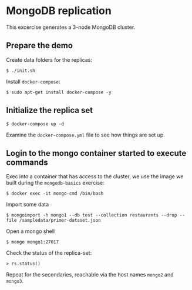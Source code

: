 # MongoDB replication

This excercise generates a 3-node MongoDB cluster.

## Prepare the demo

Create data folders for the replicas:

    $ ./init.sh

Install `docker-compose`:

    $ sudo apt-get install docker-compose -y

## Initialize the replica set

    $ docker-compose up -d

Examine the `docker-compose.yml` file to see how things are set up.

## Login to the mongo container started to execute commands

Exec into a container that has access to the cluster, we use the image we built during the `mongodb-basics` exercise:

    $ docker exec -it mongo-cmd /bin/bash

Import some data

    $ mongoimport -h mongo1 --db test --collection restaurants --drop --file /sampledata/primer-dataset.json

Open a mongo shell
    
    $ mongo mongo1:27017

Check the status of the replica-set:

    > rs.status()

Repeat for the secondaries, reachable via the host names `mongo2` and `mongo3`.
